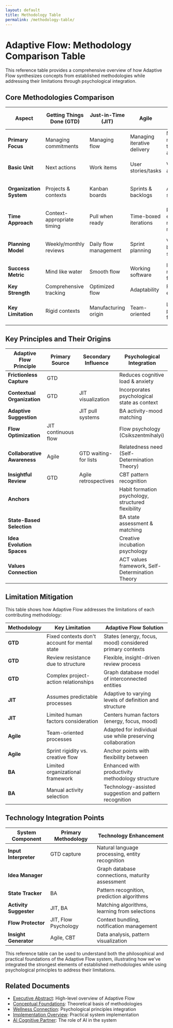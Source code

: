 ```yaml
---
layout: default
title: Methodology Table
permalink: /methodology-table/
---
```


# Adaptive Flow: Methodology Comparison Table

This reference table provides a comprehensive overview of how Adaptive Flow synthesizes concepts from established methodologies while addressing their limitations through psychological integration.

## Core Methodologies Comparison

| Aspect | Getting Things Done (GTD) | Just-in-Time (JIT) | Agile | Behavioral Activation (BA) | Adaptive Flow Synthesis |
|--------|---------------------------|---------------------|-------|----------------------------|-------------------------|
| **Primary Focus** | Managing commitments | Managing flow | Managing iterative delivery | Managing mood through activity | Integrating wellbeing with productivity |
| **Basic Unit** | Next actions | Work items | User stories/tasks | Value-based activities | State-appropriate activities |
| **Organization System** | Projects & contexts | Kanban boards | Sprints & backlogs | Activity scheduling | Dynamic suggestion based on state |
| **Time Approach** | Context-appropriate timing | Pull when ready | Time-boxed iterations | Regular engagement regardless of mood | State-based selection with anchors |
| **Planning Model** | Weekly/monthly reviews | Daily flow management | Sprint planning | Values-based scheduling | Adaptive suggestion with minimal planning |
| **Success Metric** | Mind like water | Smooth flow | Working software | Improved mood & functioning | Wellbeing + meaningful productivity |
| **Key Strength** | Comprehensive tracking | Optimized flow | Adaptability | Psychological effectiveness | Personalized balance |
| **Key Limitation** | Rigid contexts | Manufacturing origin | Team-oriented | Limited productivity focus | Complexity (addressed through technology) |

## Key Principles and Their Origins

| Adaptive Flow Principle | Primary Source | Secondary Influence | Psychological Integration |
|-------------------------|----------------|---------------------|---------------------------|
| **Frictionless Capture** | GTD | | Reduces cognitive load & anxiety |
| **Contextual Organization** | GTD | JIT visualization | Incorporates psychological state as context |
| **Adaptive Suggestion** | | JIT pull systems | BA activity-mood matching |
| **Flow Optimization** | JIT continuous flow | | Flow psychology (Csikszentmihalyi) |
| **Collaborative Awareness** | Agile | GTD waiting-for lists | Relatedness need (Self-Determination Theory) |
| **Insightful Review** | GTD | Agile retrospectives | CBT pattern recognition |
| **Anchors** | | | Habit formation psychology, structured flexibility |
| **State-Based Selection** | | | BA state assessment & matching |
| **Idea Evolution Spaces** | | | Creative incubation psychology |
| **Values Connection** | | | ACT values framework, Self-Determination Theory |

## Limitation Mitigation

This table shows how Adaptive Flow addresses the limitations of each contributing methodology:

| Methodology | Key Limitation | Adaptive Flow Solution |
|-------------|----------------|------------------------|
| **GTD** | Fixed contexts don't account for mental state | States (energy, focus, mood) considered primary contexts |
| **GTD** | Review resistance due to structure | Flexible, insight-driven review process |
| **GTD** | Complex project-action relationships | Graph database model of interconnected entities |
| **JIT** | Assumes predictable processes | Adaptive to varying levels of definition and structure |
| **JIT** | Limited human factors consideration | Centers human factors (energy, focus, mood) |
| **Agile** | Team-oriented processes | Adapted for individual use while preserving collaboration |
| **Agile** | Sprint rigidity vs. creative flow | Anchor points with flexibility between |
| **BA** | Limited organizational framework | Enhanced with productivity methodology structure |
| **BA** | Manual activity selection | Technology-assisted suggestion and pattern recognition |

## Technology Integration Points

| System Component | Primary Methodology | Technology Enhancement |
|------------------|---------------------|------------------------|
| **Input Interpreter** | GTD capture | Natural language processing, entity recognition |
| **Idea Manager** | | Graph database connections, maturity assessment |
| **State Tracker** | BA | Pattern recognition, prediction algorithms |
| **Activity Suggester** | JIT, BA | Matching algorithms, learning from selections |
| **Flow Protector** | JIT, Flow Psychology | Context bundling, notification management |
| **Insight Generator** | Agile, CBT | Data analysis, pattern visualization |

This reference table can be used to understand both the philosophical and practical foundations of the Adaptive Flow system, illustrating how we've integrated the strongest elements of established methodologies while using psychological principles to address their limitations.

## Related Documents
- [Executive Abstract](adaptive-flow-abstract.md): High-level overview of Adaptive Flow
- [Conceptual Foundations](adaptive-flow-conceptual.md): Theoretical basis of methodologies
- [Wellness Connection](adaptive-flow-wellness.md): Psychological principles integration
- [Implementation Overview](adaptive-flow-implementation.md): Practical system implementation
- [AI Cognitive Partner](adaptive-flow-ai-role.md): The role of AI in the system
